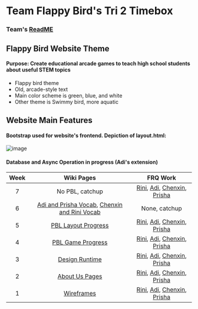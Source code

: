 # Team Flappy Bird's Tri 2 Timebox

### Team's [ReadME](https://github.com/rkwreck/team_flappy_bird#readme)

## Flappy Bird Website Theme
#### **Purpose:** Create educational arcade games to teach high school students about useful STEM topics
* Flappy bird theme
* Old, arcade-style text
* Main color scheme is green, blue, and white
* Other theme is Swimmy bird, more aquatic

## Website Main Features
#### Bootstrap used for website's frontend. Depiction of layout.html:
![image](https://user-images.githubusercontent.com/55467785/155940596-79df4deb-d690-403f-be1c-cfda2c5b2e91.png)
#### Database and Async Operation in progress (Adi's extension)

| Week | Wiki Pages | FRQ Work | 
| :--: | :--------: | :------: |
| 7 | No PBL, catchup | [Rini](https://github.com/rkwreck/team_flappy_bird/wiki/Rini---FRQ-Showing-1-(Week-7)), [Adi](https://github.com/rkwreck/team_flappy_bird/wiki/Adi-FRQ-Showing-1), [Chenxin](https://github.com/rkwreck/team_flappy_bird/wiki/Chenxin-FRQ-Showing-1-(Week-7)), [Prisha](https://github.com/rkwreck/team_flappy_bird/wiki/Prisha-FRQ-Showing-1-(Week-7)) |
| 6 | [Adi and Prisha Vocab](https://github.com/rkwreck/team_flappy_bird/wiki/Adi-&-Prisha---Week-6-Midterm), [Chenxin and Rini Vocab](https://github.com/rkwreck/team_flappy_bird/wiki/Chenxin-&-Rini-Week-6-Midterm-(Vocab)) | None, catchup |
| 5 | [PBL Layout Progress](https://github.com/rkwreck/team_flappy_bird/wiki/Week-5-PBL-Progress:-Swimmy-Bird,-Source-Pages,-and-Jekyll) | [Rini](https://replit.com/join/rrkvyskgss-rini), [Adi](https://github.com/adhithin/nighthawk_csa/blob/master/src/main/java/com/nighthawk/csa/mvc/DataOps/genericDataModel/Password.java), [Chenxin](https://replit.com/@chenxinNi/FRQ5#Main.java), [Prisha](https://replit.com/@PrishaMaiti/PrishasTests#PasswordGenerator.java) |
| 4 | [PBL Game Progress](https://github.com/rkwreck/team_flappy_bird/wiki/Jan-6th-%E2%80%93%C2%A0PBL-Progress-Tangibles:-Making-Games) | [Rini](https://docs.google.com/document/d/1MGJnbg-C82_RHkVBFWTm0NsNgXVti9ACZfjGJobwdt8/edit?usp=sharing), [Adi](https://padlet.com/adhithinmurthy07/qpjul2mieejnr1d6), [Chenxin](https://docs.google.com/document/d/1Yva-kQ3c_p_qO1O4K9rHbdkfy4ubx91boqDq0Vm5avo/edit?usp=sharing), [Prisha](https://docs.google.com/document/d/1UMpUJh6ypdTm1OwjPtjGThXWPG4ovmtr2x3-fMQVwFc/edit?usp=sharing) |
| 3 | [Design Runtime](https://github.com/rkwreck/team_flappy_bird/wiki/Design-Manager-Tangibles-(Week-3)---Runtime) | [Rini](https://docs.google.com/document/d/1MGJnbg-C82_RHkVBFWTm0NsNgXVti9ACZfjGJobwdt8/edit?usp=sharing), [Adi](https://padlet.com/adhithinmurthy07/qpjul2mieejnr1d6), [Chenxin](https://docs.google.com/document/d/1Yva-kQ3c_p_qO1O4K9rHbdkfy4ubx91boqDq0Vm5avo/edit?usp=sharing), [Prisha](https://docs.google.com/document/d/1UMpUJh6ypdTm1OwjPtjGThXWPG4ovmtr2x3-fMQVwFc/edit?usp=sharing) | 
| 2 | [About Us Pages](https://github.com/rkwreck/team_flappy_bird/wiki/Individual-Home-Pages-Preview-(Tangibles)) | [Rini](https://docs.google.com/document/d/1MGJnbg-C82_RHkVBFWTm0NsNgXVti9ACZfjGJobwdt8/edit?usp=sharing), [Adi](https://padlet.com/adhithinmurthy07/qpjul2mieejnr1d6), [Chenxin](https://docs.google.com/document/d/1Yva-kQ3c_p_qO1O4K9rHbdkfy4ubx91boqDq0Vm5avo/edit?usp=sharing), [Prisha](https://docs.google.com/document/d/1UMpUJh6ypdTm1OwjPtjGThXWPG4ovmtr2x3-fMQVwFc/edit?usp=sharing) | 
| 1 | [Wireframes](https://github.com/rkwreck/team_flappy_bird/wiki/Wireframes) | [Rini](https://docs.google.com/document/d/1MGJnbg-C82_RHkVBFWTm0NsNgXVti9ACZfjGJobwdt8/edit?usp=sharing), [Adi](https://padlet.com/adhithinmurthy07/qpjul2mieejnr1d6), [Chenxin](https://docs.google.com/document/d/1Yva-kQ3c_p_qO1O4K9rHbdkfy4ubx91boqDq0Vm5avo/edit?usp=sharing), [Prisha](https://docs.google.com/document/d/1UMpUJh6ypdTm1OwjPtjGThXWPG4ovmtr2x3-fMQVwFc/edit?usp=sharing) |
